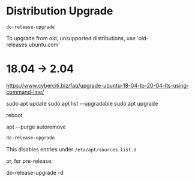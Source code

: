 # Distribution Upgrade

```
do-release-upgrade
```

To upgrade from old, unsupported distributions, use 'old-releases.ubuntu.com'

# 18.04 -> 2.04

https://www.cyberciti.biz/faq/upgrade-ubuntu-18-04-to-20-04-lts-using-command-line/

sudo apt update
sudo apt list --upgradable
sudo apt upgrade

reboot

apt --purge autoremove

```sh
do-release-upgrade
```

This disables entries under `/eta/apt/sources.list.d`

or, for pre-release:

do-release-upgrade -d
